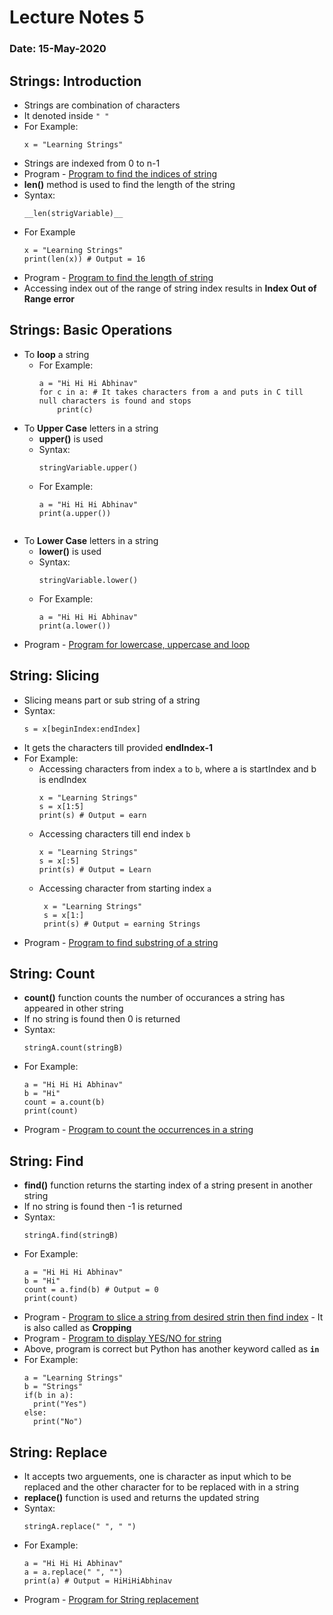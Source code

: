 # Lecture Notes 5
### Date: 15-May-2020

## Strings: Introduction
* Strings are combination of characters
* It denoted inside   `" "`
* For Example:
  ```
  x = "Learning Strings"
  ```
* Strings are indexed from 0 to n-1
* Program - [Program to find the indices of string](https://github.com/abhinavg916/ytcodehelp-python/blob/master/Lectures/Lecture5/StringIndices.py)
* __len()__ method is used to find the length of the string
* Syntax:
  ```
  __len(strigVariable)__
  ```
* For Example
  ```
  x = "Learning Strings"
  print(len(x)) # Output = 16
  ```
* Program - [Program to find the length of string](https://github.com/abhinavg916/ytcodehelp-python/blob/master/Lectures/Lecture5/StringLength.py)
* Accessing index out of the range of string index results in __Index Out of Range error__

## Strings: Basic Operations
* To __loop__ a string
  * For Example:
    ```
    a = "Hi Hi Hi Abhinav"
    for c in a: # It takes characters from a and puts in C till null characters is found and stops
        print(c)
    ```
* To __Upper Case__ letters in a string
  * __upper()__ is used
  * Syntax:
    ```
    stringVariable.upper()
    ```
  * For Example:
    ```
    a = "Hi Hi Hi Abhinav"
    print(a.upper())
  ```
* To __Lower Case__ letters in a string
  * __lower()__ is used
  * Syntax:
    ```
    stringVariable.lower()
    ```
  * For Example:
    ```
    a = "Hi Hi Hi Abhinav"
    print(a.lower())
    ```
* Program - [Program for lowercase, uppercase and loop](https://github.com/abhinavg916/ytcodehelp-python/blob/master/Lectures/Lecture5/StringOperations.py)

## String: Slicing
* Slicing means part or sub string of a string
* Syntax:
  ```
  s = x[beginIndex:endIndex]
  ```
* It gets the characters till provided __endIndex-1__
* For Example:
  * Accessing characters from index  `a` to `b`, where a is startIndex and b is endIndex
    ```
    x = "Learning Strings"
    s = x[1:5]
    print(s) # Output = earn

    ```
   * Accessing characters till end index `b`
      ```
      x = "Learning Strings"
      s = x[:5]
      print(s) # Output = Learn
      ```
   * Accessing character from starting index `a`
     ```
      x = "Learning Strings"
      s = x[1:]
      print(s) # Output = earning Strings
      ```
* Program - [Program to find substring of a string](https://github.com/abhinavg916/ytcodehelp-python/blob/master/Lectures/Lecture5/StringSlicing.py)

## String: Count
* __count()__ function counts the number of occurances a string has appeared in other string
* If no string is found then 0 is returned
* Syntax:
  ```
  stringA.count(stringB)
  ```
* For Example:
  ```
  a = "Hi Hi Hi Abhinav"
  b = "Hi"
  count = a.count(b)
  print(count)
  ```
* Program - [Program to count the occurrences in a string](https://github.com/abhinavg916/ytcodehelp-python/blob/master/Lectures/Lecture5/StringCount.py)

## String: Find
* __find()__ function returns the starting index of a string present in another string
* If no string is found then -1 is returned
* Syntax:
  ```
  stringA.find(stringB)
  ```
* For Example:
  ```
  a = "Hi Hi Hi Abhinav"
  b = "Hi"
  count = a.find(b) # Output = 0
  print(count)
  ```
* Program - [Program to slice a string from desired strin then find index](https://github.com/abhinavg916/ytcodehelp-python/blob/master/Lectures/Lecture5/StringSlicingandFind.py) - It is also called as __Cropping__
* Program - [Program to display YES/NO for string](https://github.com/abhinavg916/ytcodehelp-python/blob/master/Lectures/Lecture5/StringFind.py)
* Above, program is correct but Python has another keyword called as __`in`__
* For Example:
  ```
  a = "Learning Strings"
  b = "Strings"
  if(b in a):
    print("Yes")
  else:
    print("No")
  ```

## String: Replace
* It accepts two arguements, one is character as input which to be replaced and the other character for to be replaced with in a string
* __replace()__ function is used and returns the updated string
* Syntax:
  ```
  stringA.replace(" ", " ")
  ```
* For Example:
  ```
  a = "Hi Hi Hi Abhinav"
  a = a.replace(" ", "")
  print(a) # Output = HiHiHiAbhinav
  ```
* Program - [Program for String replacement](https://github.com/abhinavg916/ytcodehelp-python/blob/master/Lectures/Lecture5/StringReplace.py)
